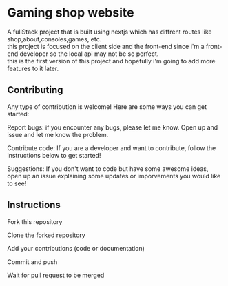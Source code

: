 
# Gaming shop website

A fullStack project that is built using nextjs which has diffrent routes like shop,about,consoles,games, etc.\
this project is focused on the client side and the front-end since i'm a front-end developer so the local api may not be so perfect.\
this is the first version of this project and hopefully i'm going to add more features to it later.

## Contributing

Any type of contribution is welcome! Here are some ways you can get started:

Report bugs: if you encounter any bugs, please let me know. Open up and issue and let me know the problem.

Contribute code: If you are a developer and want to contribute, follow the instructions below to get started!

Suggestions: If you don't want to code but have some awesome ideas, open up an issue explaining some updates or imporvements you would like to see!


## Instructions
Fork this repository

Clone the forked repository

Add your contributions (code or documentation)

Commit and push

Wait for pull request to be merged